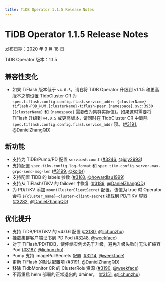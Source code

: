 ```yaml
---
title: TiDB Operator 1.1.5 Release Notes
---
```


# TiDB Operator 1.1.5 Release Notes

发布日期：2020 年 9 月 18 日

TiDB Operator 版本：1.1.5

## 兼容性变化

- 如果 TiFlash 版本低于 `v4.0.5`，请在将 TiDB Operator 升级到 v1.1.5 和更高版本之前设置 TidbCluster CR 为 `spec.tiflash.config.config.flash.service_addr: {clusterName}-tiflash-POD_NUM.{clusterName}-tiflash-peer.{namespace}.svc:3930` (`{clusterName}` 和 `{namespace}` 需要改为集群实际值)。如果这时需要将 TiFlash 升级到 `v4.0.5` 或更高版本，请同时在 TidbCluster CR 中删除 `spec.tiflash.config.config.flash.service_addr` 项。([#3191](https://github.com/pingcap/tidb-operator/pull/3191), [@DanielZhangQD](https://github.com/DanielZhangQD))

## 新功能

- 支持为 TiDB/Pump/PD 配置 `serviceAccount` ([#3246](https://github.com/pingcap/tidb-operator/pull/3246), [@july2993](https://github.com/july2993))
- 支持配置 `spec.tikv.config.log-format` 和 `spec.tikv.config.server.max-grpc-send-msg-len` ([#3199](https://github.com/pingcap/tidb-operator/pull/3199), [@kolbe](https://github.com/kolbe))
- 支持配置 TiDB 的 labels 参数 ([#3188](https://github.com/pingcap/tidb-operator/pull/3188), [@howardlau1999](https://github.com/howardlau1999))
- 支持从 TiFlash/TiKV 的 failover 中恢复 ([#3189](https://github.com/pingcap/tidb-operator/pull/3189), [@DanielZhangQD](https://github.com/DanielZhangQD))
- 为 PD/TiKV 添加 `mountClusterClientSecret` 配置，该值为 true 时 Operator 会将 `${cluster_name}-cluster-client-secret` 挂载到 PD/TiKV 容器 ([#3282](https://github.com/pingcap/tidb-operator/pull/3282), [@DanielZhangQD](https://github.com/DanielZhangQD))

## 优化提升

- 支持 TiDB/PD/TiKV 的 v4.0.6 配置 ([#3180](https://github.com/pingcap/tidb-operator/pull/3180), [@lichunzhu](https://github.com/lichunzhu))
- 挂载集群客户端证书到 PD Pod ([#3248](https://github.com/pingcap/tidb-operator/pull/3248), [@weekface](https://github.com/weekface))
- 对于 TiFlash/PD/TiDB，使伸缩实例优先于升级，避免升级失败时无法扩缩容 Pod ([#3187](https://github.com/pingcap/tidb-operator/pull/3187), [@lichunzhu](https://github.com/lichunzhu))
- Pump 支持 imagePullSecrets 配置 ([#3214](https://github.com/pingcap/tidb-operator/pull/3214), [@weekface](https://github.com/weekface))
- 更新 TiFlash 的默认配置项 ([#3191](https://github.com/pingcap/tidb-operator/pull/3191), [@DanielZhangQD](https://github.com/DanielZhangQD))
- 移除 TidbMonitor CR 的 ClusterRole 资源 ([#3190](https://github.com/pingcap/tidb-operator/pull/3190), [@weekface](https://github.com/weekface))
- 不再重启 helm 部署的正常退出的 drainer。 ([#3151](https://github.com/pingcap/tidb-operator/pull/3151), [@lichunzhu](https://github.com/lichunzhu))

